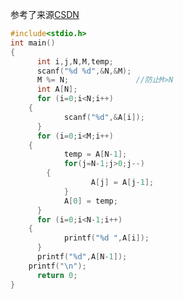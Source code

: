 参考了来源[CSDN](https://blog.csdn.net/qq_42535394/article/details/106730486?spm=1001.2101.3001.6661.1&utm_medium=distribute.pc_relevant_t0.none-task-blog-2%7Edefault%7EBlogCommendFromBaidu%7ERate-1-106730486-blog-107154032.pc_relevant_antiscanv3&depth_1-utm_source=distribute.pc_relevant_t0.none-task-blog-2%7Edefault%7EBlogCommendFromBaidu%7ERate-1-106730486-blog-107154032.pc_relevant_antiscanv3&utm_relevant_index=1)
```C
#include<stdio.h>
int main()
{
	  int i,j,N,M,temp;
	  scanf("%d %d",&N,&M);
	  M %= N;               //防止M>N
	  int A[N];
	  for (i=0;i<N;i++)
    {
		    scanf("%d",&A[i]);
	  }
	  for (i=0;i<M;i++)
    {
		    temp = A[N-1];
		    for(j=N-1;j>0;j--)
        {
			      A[j] = A[j-1];
		    }
		    A[0] = temp;
	  }
	  for (i=0;i<N-1;i++)
    {
		    printf("%d ",A[i]);
	  }
	  printf("%d",A[N-1]);
    printf("\n");
	  return 0;
}
```

